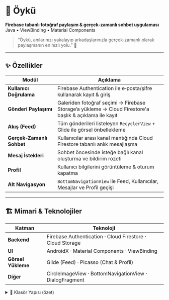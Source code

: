 # 📸 Öykü

**Firebase tabanlı fotoğraf paylaşım & gerçek‑zamanlı sohbet uygulaması**  
Java • ViewBinding • Material Components

> “Öykü, anılarınızı yakalayıp arkadaşlarınızla gerçek‑zamanlı olarak paylaşmanın en hızlı yolu.” 🚀

---

## ✨ Özellikler

| Modül | Açıklama |
|-------|----------|
| **Kullanıcı Doğrulama** | Firebase Authentication ile e‑posta/şifre kullanarak kayıt & giriş |
| **Gönderi Paylaşımı** | Galeriden fotoğraf seçimi → Firebase Storage’a yükleme → Cloud Firestore'a başlık & açıklama ile kayıt |
| **Akış (Feed)** | Tüm gönderileri listeleyen `RecyclerView` + Glide ile görsel önbellekleme |
| **Gerçek‑Zamanlı Sohbet** | Kullanıcılar arası kanal mantığında Cloud Firestore tabanlı anlık mesajlaşma |
| **Mesaj İstekleri** | Sohbet öncesinde isteğe bağlı kanal oluşturma ve bildirim rozeti |
| **Profil** | Kullanıcı bilgilerini görüntüleme & oturum kapatma |
| **Alt Navigasyon** | `BottomNavigationView` ile Feed, Kullanıcılar, Mesajlar ve Profil geçişi |

---

## 🏗️ Mimari & Teknolojiler

| Katman | Teknoloji |
|--------|-----------|
| **Backend** | Firebase Authentication · Cloud Firestore · Cloud Storage |
| **UI** | AndroidX · Material Components · ViewBinding |
| **Görsel Yükleme** | Glide (Feed) · Picasso (Chat & Profil) |
| **Diğer** | CircleImageView · BottomNavigationView · DialogFragment |

<details>
<summary>📁 Klasör Yapısı (özet)</summary>

```text
app/
 └─ src/main/java/com/oykuatak/oyku/
     ├─ activity/            # Activity sınıfları
     │   ├─ ChatActivity.java
     │   ├─ FeedActivity.java
     │   ├─ MainActivity.java
     │   ├─ SignUpActivity.java
     │   └─ UploadActivity.java
     ├─ adapter/             # RecyclerView adapter'ları
     │   ├─ BlogAdapter.java
     │   ├─ ChatAdapter.java
     │   ├─ MessageRequestsAdapter.java
     │   └─ UserAdapter.java
     ├─ fragment/            # UI fragment'ları
     │   ├─ FeedFragment.java
     │   ├─ MessageFragment.java
     │   ├─ ProfileFragment.java
     │   └─ UsersFragment.java
     └─ model/               # Veri modelleri
         ├─ Blog.java
         ├─ Chat.java
         ├─ MessageRequest.java
         └─ User.java

## ⚙️ Kurulum

1. Depoyu klonlayın:

   ```bash
   git clone https://github.com/<kullanıcı-adı>/oyku.git
   cd oyku
Android Studio Arctic Fox (veya üzeri) ile projeyi açın.

Firebase yapılandırması

Firebase Console’da yeni bir proje oluşturun.

Android paket adı: com.oykuatak.oyku

İndirilen google-services.json dosyasını app/ klasörüne kopyalayın.

Authentication → Sign‑in Method bölümünde “E‑posta/Şifre” yöntemini etkinleştirin.

Cloud Firestore ve Storage’ı etkinleştirin.

Gradle’ı senkronize edin ve projeyi derleyin.

## ▶️ Projeyi Çalıştırma

| Adım | Açıklama |
|------|----------|
| **Kayıt / Giriş** | `MainActivity` & `SignUpActivity` üzerinden kullanıcı oluşturun veya mevcut hesapla oturum açın. |
| **Gönderi Paylaş** | Sağ üst menüden **Upload** seçeneğiyle `UploadActivity`’de fotoğraf yükleyin. |
| **Akışta Görüntüle** | Gönderiniz otomatik olarak Feed’e düşer. |
| **Kullanıcılar** | **People** sekmesinden diğer kullanıcıları listeleyin, mesaj isteği gönderin. |
| **Mesajlaşma** | İstek kabul edildiğinde `ChatActivity`’de gerçek‑zamanlı sohbet başlayacaktır. |
